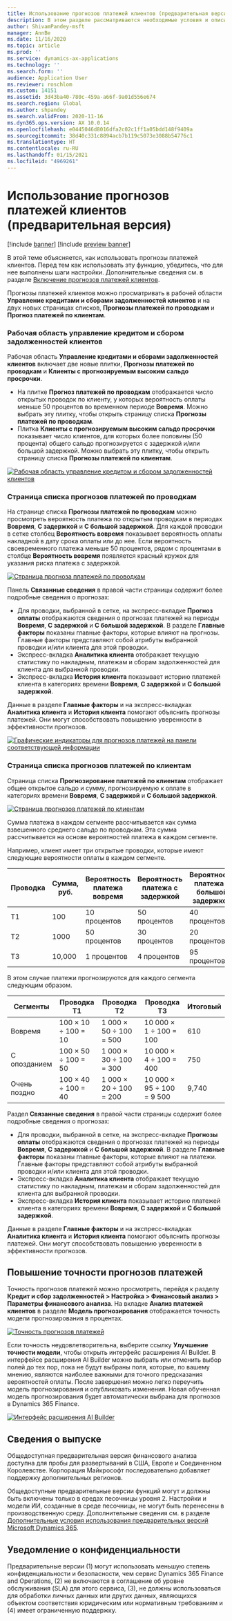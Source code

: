 ```yaml
---
title: Использование прогнозов платежей клиентов (предварительная версия)
description: В этом разделе рассматриваются необходимые условия и описываются основные шаги, необходимые для использования пробной версии финансового анализа.
author: ShivamPandey-msft
manager: AnnBe
ms.date: 11/16/2020
ms.topic: article
ms.prod: ''
ms.service: dynamics-ax-applications
ms.technology: ''
ms.search.form: ''
audience: Application User
ms.reviewer: roschlom
ms.custom: 14151
ms.assetid: 3d43ba40-780c-459a-a66f-9a01d556e674
ms.search.region: Global
ms.author: shpandey
ms.search.validFrom: 2020-11-16
ms.dyn365.ops.version: AX 10.0.14
ms.openlocfilehash: e0445046d8016dfa2c02c1ff1a05bdd148f9409a
ms.sourcegitcommit: 38d40c331c8894acb7b119c5073e3088b54776c1
ms.translationtype: HT
ms.contentlocale: ru-RU
ms.lasthandoff: 01/15/2021
ms.locfileid: "4969261"
---
```

# <a name="use-customer-payment-predictions-preview"></a>Использование прогнозов платежей клиентов (предварительная версия)

[!include [banner](../includes/banner.md)]
[!include [preview banner](../includes/preview-banner.md)]

В этой теме объясняется, как использовать прогнозы платежей клиентов. Перед тем как использовать эту функцию, убедитесь, что для нее выполнены шаги настройки. Дополнительные сведения см. в разделе [Включение прогнозов платежей клиентов](enable-cust-paymnt-prediction.md).

Прогнозы платежей клиентов можно просматривать в рабочей области **Управление кредитами и сборами задолженностей клиентов** и на двух новых страницах списков, **Прогнозы платежей по проводкам** и **Прогноз платежей по клиентам**.

### <a name="manage-customer-credit-and-collections-workspace"></a>Рабочая область управление кредитом и сбором задолженностей клиентов

Рабочая область **Управление кредитами и сборами задолженностей клиентов** включает две новые плитки, **Прогнозы платежей по проводкам** и **Клиенты с прогнозируемым высоким сальдо просрочки**.

- На плитке **Прогноз платежей по проводкам** отображается число открытых проводок по клиенту, у которых вероятность оплаты меньше 50 процентов во временном периоде **Вовремя**. Можно выбрать эту плитку, чтобы открыть страницу списка **Прогнозы платежей по проводкам**.
- Плитка **Клиенты с прогнозируемым высоким сальдо просрочки** показывает число клиентов, для которых более половины (50 процента) общего сальдо прогнозируется с задержкой и/или большой задержкой. Можно выбрать эту плитку, чтобы открыть страницу списка **Прогнозы платежей по клиентам**.

[![Рабочая область управление кредитом и сбором задолженностей клиентов](./media/manage-customer-credit-collections.png)](./media/manage-customer-credit-collections.png)

### <a name="payment-predictions-per-transaction-list-page"></a>Страница списка прогнозов платежей по проводкам

На странице списка **Прогнозы платежей по проводкам** можно просмотреть вероятность платежа по открытым проводкам в периодах **Вовремя**, **С задержкой** и **С большой задержкой**. Для каждой проводки в сетке столбец **Вероятность вовремя** показывает вероятность оплаты накладной в дату срока оплаты или до нее. Если вероятность своевременного платежа меньше 50 процентов, рядом с процентами в столбце **Вероятность вовремя** появляется красный кружок для указания риска платежа с задержкой.

[![Страница прогноза платежей по проводкам](./media/payment-predictions-per-transaction.png)](./media/payment-predictions-per-transaction.png)

Панель **Связанные сведения** в правой части страницы содержит более подробные сведения о прогнозах:

- Для проводки, выбранной в сетке, на экспресс-вкладке **Прогноз оплаты** отображаются сведения о прогнозах платежей на периоды **Вовремя**, **С задержкой** и **С большой задержкой**. В разделе **Главные факторы** показаны главные факторы, которые влияют на прогнозы. Главные факторы представляют собой атрибуты выбранной проводки и/или клиента для этой проводки.
- Экспресс-вкладка **Аналитика клиента** отображает текущую статистику по накладным, платежам и сборам задолженностей для клиента для выбранной проводки.
- Экспресс-вкладка **История клиента** показывает историю платежей клиента в категориях времени **Вовремя**, **С задержкой** и **С большой задержкой**.

Данные в разделе **Главные факторы** и на экспресс-вкладках **Аналитика клиента** и **История клиента** помогают объяснить прогнозы платежей. Они могут способствовать повышению уверенности в эффективности прогнозов.

[![Графические индикаторы для прогнозов платежей на панели соответствующей информации](./media/payment-prediction-gauges.png)](./media/payment-prediction-gauges.png)

### <a name="payment-prediction-per-customer-list-page"></a>Страница списка прогнозов платежей по клиентам

Страница списка **Прогнозирование платежей по клиентам** отображает общее открытое сальдо и сумму, прогнозируемую к оплате в категориях времени **Вовремя**, **С задержкой** и **С большой задержкой**.

[![Страница прогнозов платежей по клиентам](./media/payment-predictions-per-transaction-02.png)](./media/payment-predictions-per-transaction-02.png)

Сумма платежа в каждом сегменте рассчитывается как сумма взвешенного среднего сальдо по проводкам. Эта сумма рассчитывается на основе вероятностей платежа в каждом сегменте.

Например, клиент имеет три открытые проводки, которые имеют следующие вероятности оплаты в каждом сегменте.

| Проводка | Сумма, руб. | Вероятность платежа вовремя | Вероятность платежа с задержкой | Вероятность платежа с большой задержкой |
|-------------|--------|-----------------------------|--------------------------|-------------------------------|
| T1          | 100    | 10 процентов                  | 50 процентов               | 40 процентов                    |
| T2          | 1000  | 50 процентов                  | 30 процентов               | 20 процентов                    |
| T3          | 10,000 | 1 процентов                   | 4 процентов                | 95 процентов                    |

В этом случае платежи прогнозируются для каждого сегмента следующим образом.

| Сегменты   | Проводка T1      | Проводка T2         | Проводка T3            | Итоговый |
|-----------|---------------------|------------------------|---------------------------|-------|
| Вовремя   | 100 × 10 ÷ 100 = 10 | 1 000 × 50 ÷ 100 = 500 | 10 000 × 1 ÷ 100 = 100    | 610   |
| С опозданием      | 100 × 50 ÷ 100 = 50 | 1 000 × 30 ÷ 100 = 300 | 10 000 × 4 ÷ 100 = 400    | 750   |
| Очень поздно | 100 × 40 ÷ 100 = 40 | 1 000 × 20 ÷ 100 = 200 | 10 000 × 95 ÷ 100 = 9 500 | 9,740 |

Раздел **Связанные сведения** в правой части страницы содержит более подробные сведения о прогнозах:

- Для проводки, выбранной в сетке, на экспресс-вкладке **Прогнозы оплаты** отображаются сведения о прогнозах платежей на периоды **Вовремя**, **С задержкой** и **С большой задержкой**. В разделе **Главные факторы** показаны главные факторы, которые влияют на платежи. Главные факторы представляют собой атрибуты выбранной проводки и/или клиента для этой проводки.
- Экспресс-вкладка **Аналитика клиента** отображает текущую статистику по накладным, платежам и сборам задолженностей для клиента для выбранной проводки.
- Экспресс-вкладка **История клиента** показывает историю платежей клиента в категориях времени **Вовремя**, **С задержкой** и **С большой задержкой**.

Данные в разделе **Главные факторы** и на экспресс-вкладках **Аналитика клиента** и **История клиента** помогают объяснить прогнозы платежей. Они могут способствовать повышению уверенности в эффективности прогнозов.

## <a name="improving-the-accuracy-of-payment-predictions"></a>Повышение точности прогнозов платежей

Точность прогнозов платежей можно просмотреть, перейдя к разделу **Кредит и сбор задолженностей \> Настройка \> Финансовый анализ \> Параметры финансового анализа**. На вкладке **Анализ платежей клиентов** в разделе **Модель прогнозирования** отображается точность модели прогнозирования в процентах.

[![Точность прогнозов платежей](./media/finance-insights-parameters-accuracy-2nd.png)](./media/finance-insights-parameters-accuracy-2nd.png)

Если точность неудовлетворительна, выберите ссылку **Улучшение точности модели**, чтобы открыть интерфейс расширения AI Builder. В интерфейсе расширения AI Builder можно выбрать или отменить выбор полей до тех пор, пока не будут выбраны поля, которые, по вашему мнению, являются наиболее важными для точного предсказания вероятностей оплаты. После завершения можно легко переучить модель прогнозирования и опубликовать изменения. Новая обученная модель прогнозирования будет автоматически выбрана для прогнозов в Dynamics 365 Finance.

[![Интерфейс расширения AI Builder](./media/ai-builder.png)](./media/ai-builder.png)

## <a name="release-details"></a>Сведения о выпуске

Общедоступная предварительная версия финансового анализа доступна для пробы для развертываний в США, Европе и Соединенном Королевстве. Корпорация Майкрософт последовательно добавляет поддержку дополнительных регионов.

Общедоступные предварительные версии функций могут и должны быть включены только в средах песочницы уровня 2. Настройки и модели ИИ, созданные в среде песочницы, не могут быть перенесены в производственную среду. Дополнительные сведения см. в разделе [Дополнительные условия использования предварительных версий Microsoft Dynamics 365](https://docs.microsoft.com/dynamics365/fin-ops-core/fin-ops/get-started/public-preview-terms).

## <a name="privacy-notice"></a>Уведомление о конфиденциальности

Предварительные версии (1) могут использовать меньшую степень конфиденциальности и безопасности, чем сервис Dynamics 365 Finance and Operations, (2) не включаются в соглашение об уровне обслуживания (SLA) для этого сервиса, (3), не должны использоваться для обработки личных данных или других данных, являющихся объектом соответствия юридическим или нормативным требованиям и (4) имеет ограниченную поддержку.
